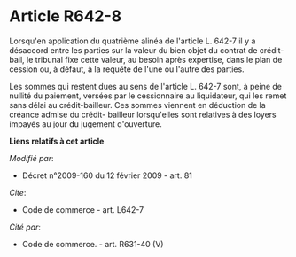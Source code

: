 # Article R642-8

Lorsqu'en application du quatrième alinéa de l'article L. 642-7 il y a désaccord entre les parties sur la valeur du bien
objet du contrat de crédit-bail, le tribunal fixe cette valeur, au besoin après expertise, dans le plan de cession ou, à
défaut, à la requête de l'une ou l'autre des parties. 

Les sommes qui restent dues au sens de l'article L. 642-7 sont, à peine de nullité du paiement, versées par le cessionnaire
au liquidateur, qui les remet sans délai au crédit-bailleur. Ces sommes viennent en déduction de la créance admise du crédit-
bailleur lorsqu'elles sont relatives à des loyers impayés au jour du jugement d'ouverture.

**Liens relatifs à cet article**

_Modifié par_:

  - Décret n°2009-160 du 12 février 2009 - art. 81

_Cite_:

  - Code de commerce - art. L642-7

_Cité par_:

  - Code de commerce. - art. R631-40 (V)

